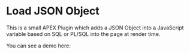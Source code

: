 # Load JSON Object

This is a small APEX Plugin which adds a JSON Object into a JavaScript variable based on SQL or PL/SQL into the page at render time.

You can see a demo here:
